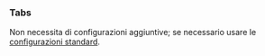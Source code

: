 ### Tabs
Non necessita di configurazioni aggiuntive; se necessario usare le [configurazioni standard](../../base.md#Neicomponentisonogestiteleseguentiproprietà).